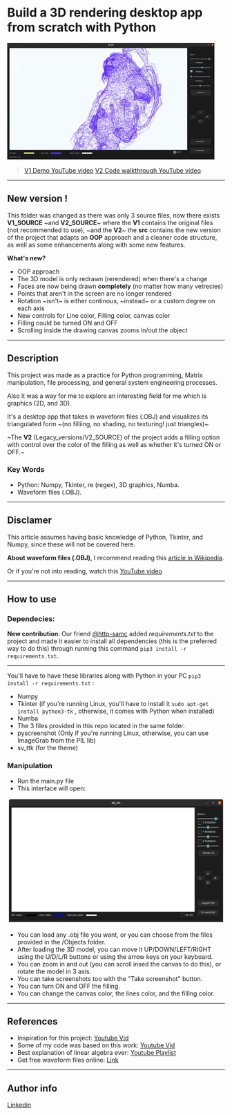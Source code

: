 # Build a 3D rendering desktop app from scratch with Python

<img src="Screenshots/v3.gif" >

> [V1 Demo YouTube video](https://youtu.be/G0m2wwEppWA)
> [V2 Code walkthrough YouTube video](https://youtu.be/Ca8nKtICYMk)

---

## New version !

This folder was changed as there was only 3 source files, now there exists **V1_SOURCE** ~and **V2_SOURCE**~ where the **V1** contains the original files (not recommended to use), ~and the **V2**~ the **src** contains the new version of the project that adapts an **OOP** approach and a cleaner code structure, as well as some enhancements along with some new features.

**What's new?**

- OOP approach
- The 3D model is only redrawn (rerendered) when there's a change 
- Faces are now being drawn **completely** (no matter how many vetrecies)
- Points that aren't in the screen are no longer rendered
- Rotation ~isn't~ is either continous, ~instead~ or a custom degree on each axis
- New controls for Line color, Filling color, canvas color
- Filling could be turned ON and OFF
- Scrolling inside the drawing canvas zooms in/out the object

---

## Description

This project was made as a practice for Python programming, Matrix manipulation, file processing, and general system engineering processes.

Also it was a way for me to explore an interesting field for me which is graphics (2D, and 3D).

It's a desktop app that takes in waveform files (.OBJ) and visualizes its triangulated form ~(no filliing, no shading, no texturing! just triangles)~ 

~The **V2** (Legacy_versions/V2_SOURCE) of the project adds a filling option with control over the color of the filling as well as whether it's turned ON or OFF.~

### Key Words

- Python: Numpy, Tkinter, re (regex), 3D graphics, Numba.
- Waveform files (.OBJ). 

---

## Disclamer

This article assumes having basic knowledge of Python, Tkinter, and Numpy, since these will not be covered here.

**About waveform files (.OBJ)**, I recommend reading this [article in Wikipedia](https://en.wikipedia.org/wiki/Wavefront_.obj_file).

Or if you're not into reading, watch this [YouTube video](https://www.youtube.com/watch?v=KMWUjNE0fYI)

---

## How to use

### Dependecies:

**New contribution**: Our friend [@http-samc](https://github.com/http-samc) added *requirements.txt* to the project and made it easier to install all dependencies (this is the preferred way to do this) through running this command ```pip3 install -r requirements.txt```.

---

You'll have to have these libraries along with Python in your PC ```pip3 install -r requirements.txt``` :

- Numpy
- Tkinter (if you're running Linux, you'll have to install it ```sudo apt-get install python3-tk``` , otherwise, it comes with Python when installed)
- Numba
- The 3 files provided in this repo located in the same folder.
- pyscreenshot (Only if you're running Linux, otherwise, you can use ImageGrab from the PIL lib)
- sv_ttk (for the theme)

### Manipulation

- Run the main.py file
- This interface will open:

<img src="Screenshots/new_gui.png" width="960">

- You can load any .obj file you want, or you can choose from the files 
provided in the /Objects folder.
- After loading the 3D model, you can move it UP/DOWN/LEFT/RIGHT using the U/D/L/R buttons or using the arrow keys on your keyboard.
- You can zoom in and out (you can scroll insed the canvas to do this), or rotate the model in 3 axis.
- You can take screenshots too with the "Take screenshot" button.
- You can turn ON and OFF the filling.
- You can change the canvas color, the lines color, and the filling color.

---

## References

- Inspiration for this project: [Youtube Vid](https://www.youtube.com/watch?v=Scn96t7mwC4)
- Some of my code was based on this work: [Youtube Vid](https://www.youtube.com/watch?v=sSQIwIx8uT4)
- Best explanation of linear algebra ever: [Youtube Playlist](https://www.youtube.com/playlist?list=PLZHQObOWTQDPD3MizzM2xVFitgF8hE_ab)
- Get free waveform files online: [Link](https://www.turbosquid.com/Search/3D-Models/free/obj)

---

## Author info

[Linkedin](https://www.linkedin.com/in/radhi-sghaier/)
